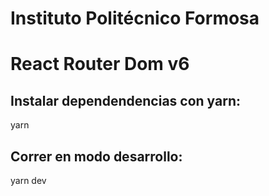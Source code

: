 # Instituto Politécnico Formosa

# React Router Dom v6

## Instalar dependendencias con yarn:
yarn

## Correr en modo desarrollo:
yarn dev

